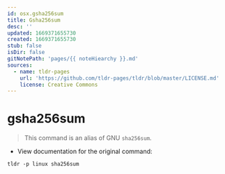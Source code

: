 ```yaml
---
id: osx.gsha256sum
title: Gsha256sum
desc: ''
updated: 1669371655730
created: 1669371655730
stub: false
isDir: false
gitNotePath: 'pages/{{ noteHiearchy }}.md'
sources:
  - name: tldr-pages
    url: 'https://github.com/tldr-pages/tldr/blob/master/LICENSE.md'
    license: Creative Commons
---
```

# gsha256sum

> This command is an alias of GNU `sha256sum`.

- View documentation for the original command:

`tldr -p linux sha256sum`


